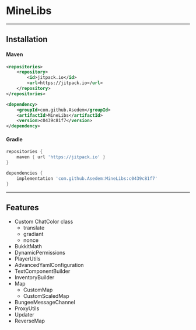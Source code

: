 # MineLibs

<hr>

## Installation

#### Maven
```xml
<repositories>
    <repository>
        <id>jitpack.io</id>
        <url>https://jitpack.io</url>
    </repository>
</repositories>

<dependency>
    <groupId>com.github.Asedem</groupId>
    <artifactId>MineLibs</artifactId>
    <version>c0439c81f7</version>
</dependency>
```

#### Gradle
```gradle
repositories {
    maven { url 'https://jitpack.io' }
}

dependencies {
    implementation 'com.github.Asedem:MineLibs:c0439c81f7'
}
```

<hr>

## Features

- Custom ChatColor class
  - translate
  - gradiant
  - nonce
- BukkitMath
- DynamicPermissions
- PlayerUtils
- AdvancedYamlConfiguration
- TextComponentBuilder
- InventoryBuilder
- Map
  - CustomMap
  - CustomScaledMap
- BungeeMessageChannel
- ProxyUtils
- Updater
- ReverseMap
